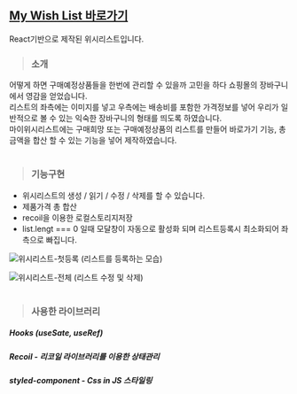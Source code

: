 ## [My Wish List 바로가기](https://yoonzet.github.io/mywishlist/)
React기반으로 제작된 위시리스트입니다.

> ### 소개
어떻게 하면 구매예정상품들을 한번에 관리할 수 있을까 고민을 하다 쇼핑몰의 장바구니에서 영감을 얻었습니다.  
리스트의 좌측에는 이미지를 넣고 우측에는 배송비를 포함한 가격정보를 넣어 우리가 일반적으로 볼 수 있는 익숙한 장바구니의 형태를 띄도록 하였습니다.  
마이위시리스트에는 구매희망 또는 구매예정상품의 리스트를 만들어 바로가기 기능, 총 금액을 합산 할 수 있는 기능을 넣어 제작하였습니다.   

# 

> ### 기능구현
- 위시리스트의 생성 / 읽기 / 수정 / 삭제를 할 수 있습니다.
- 제품가격 총 합산 
- recoil을 이용한 로컬스토리지저장
- list.lengt === 0 일때 모달창이 자동으로 활성화 되며 리스트등록시 최소화되어 좌측으로 빠집니다. 

![위시리스트-첫등록](https://user-images.githubusercontent.com/90804990/170905270-c4a525a5-300b-4635-aac7-060907fc32dc.gif)
(리스트를 등록하는 모습)
  
![위시리스트-전체](https://user-images.githubusercontent.com/90804990/170905776-2fd11a07-b02b-4956-b4c8-cf0e03a570a5.gif)
(리스트 수정 및 삭제)

#


> ### 사용한 라이브러리

##### Hooks (useSate, useRef)

##### Recoil - 리코일 라이브러리를 이용한 상태관리

##### styled-component - Css in JS 스타일링



